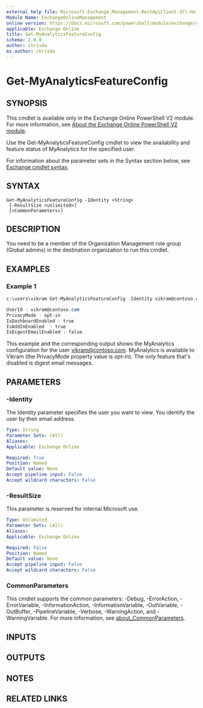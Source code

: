 ```yaml
---
external help file: Microsoft.Exchange.Management.RestApiClient.dll-Help.xml
Module Name: ExchangeOnlineManagement
online version: https://docs.microsoft.com/powershell/module/exchange/get-myanalyticsfeatureconfig
applicable: Exchange Online
title: Get-MyAnalyticsFeatureConfig
schema: 2.0.0
author: chrisda
ms.author: chrisda
---
```


# Get-MyAnalyticsFeatureConfig

## SYNOPSIS
This cmdlet is available only in the Exchange Online PowerShell V2 module. For more information, see [About the Exchange Online PowerShell V2 module](https://docs.microsoft.com/powershell/exchange/exchange-online-powershell-v2).

Use the Get-MyAnalyticsFeatureConfig cmdlet to view the availability and feature status of MyAnalytics for the specified user.

For information about the parameter sets in the Syntax section below, see [Exchange cmdlet syntax](https://docs.microsoft.com/powershell/exchange/exchange-cmdlet-syntax).

## SYNTAX

```
Get-MyAnalyticsFeatureConfig -Identity <String>
 [-ResultSize <unlimited>]
 [<CommonParameters>]
```

## DESCRIPTION
You need to be a member of the Organization Management role group (Global admins) in the destination organization to run this cmdlet.

## EXAMPLES

### Example 1
```powershell
c:\users\vikram Get-MyAnalyticsFeatureConfig -Identity vikram@contoso.com

UserId : vikram@contoso.com
PrivacyMode : opt-in
IsDashboardEnabled : true
IsAddInEnabled  : true
IsDigestEmailEnabled : false
```

This example and the corresponding output shows the MyAnalytics configuration for the user vikram@contoso.com. MyAnalytics is available to Vikram (the PrivacyMode property value is opt-in). The only feature that's disabled is digest email messages.

## PARAMETERS

### -Identity
The Identity parameter specifies the user you want to view. You identify the user by their email address.

```yaml
Type: String
Parameter Sets: (All)
Aliases:
Applicable: Exchange Online

Required: True
Position: Named
Default value: None
Accept pipeline input: False
Accept wildcard characters: False
```

### -ResultSize
This parameter is reserved for internal Microsoft use.

```yaml
Type: Unlimited
Parameter Sets: (All)
Aliases:
Applicable: Exchange Online

Required: False
Position: Named
Default value: None
Accept pipeline input: False
Accept wildcard characters: False
```

### CommonParameters
This cmdlet supports the common parameters: -Debug, -ErrorAction, -ErrorVariable, -InformationAction, -InformationVariable, -OutVariable, -OutBuffer, -PipelineVariable, -Verbose, -WarningAction, and -WarningVariable. For more information, see [about_CommonParameters](https://go.microsoft.com/fwlink/p/?LinkID=113216).

## INPUTS

###  

## OUTPUTS

###  

## NOTES

## RELATED LINKS
